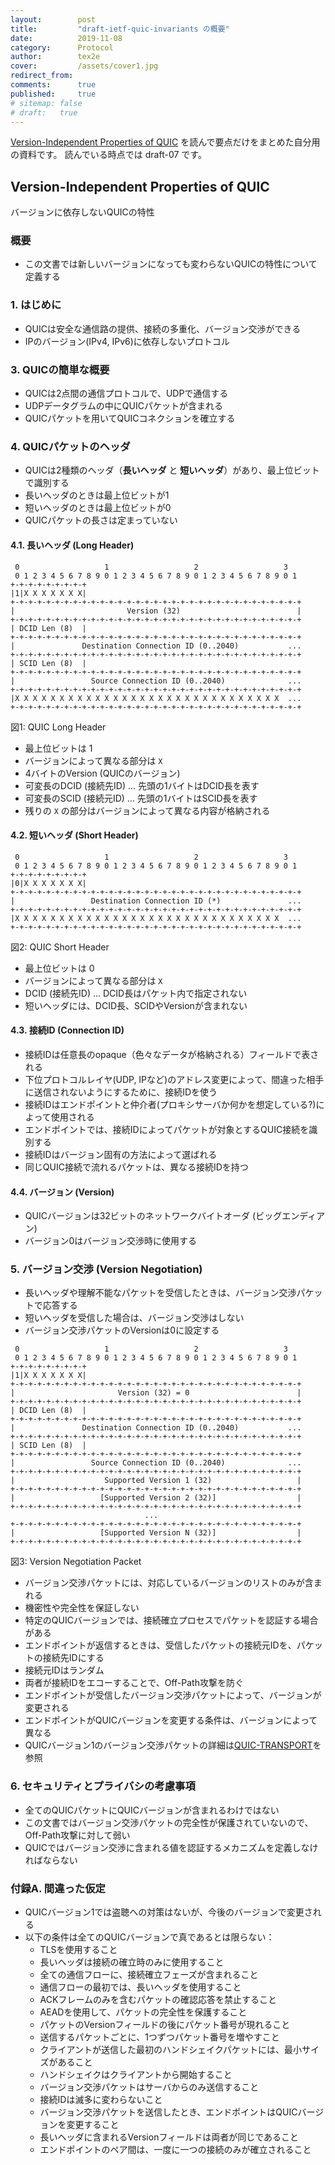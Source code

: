 ```yaml
---
layout:        post
title:         "draft-ietf-quic-invariants の概要"
date:          2019-11-08
category:      Protocol
author:        tex2e
cover:         /assets/cover1.jpg
redirect_from:
comments:      true
published:     true
# sitemap: false
# draft:   true
---
```


[Version-Independent Properties of QUIC](https://quicwg.org/base-drafts/draft-ietf-quic-invariants.html) を読んで要点だけをまとめた自分用の資料です。
読んでいる時点では draft-07 です。


## Version-Independent Properties of QUIC

バージョンに依存しないQUICの特性

### 概要

- この文書では新しいバージョンになっても変わらないQUICの特性について定義する

### 1. はじめに

- QUICは安全な通信路の提供、接続の多重化、バージョン交渉ができる
- IPのバージョン(IPv4, IPv6)に依存しないプロトコル

### 3. QUICの簡単な概要

- QUICは2点間の通信プロトコルで、UDPで通信する
- UDPデータグラムの中にQUICパケットが含まれる
- QUICパケットを用いてQUICコネクションを確立する

### 4. QUICパケットのヘッダ

- QUICは2種類のヘッダ（**長いヘッダ** と **短いヘッダ**）があり、最上位ビットで識別する
- 長いヘッダのときは最上位ビットが1
- 短いヘッダのときは最上位ビットが0
- QUICパケットの長さは定まっていない

#### 4.1. 長いヘッダ (Long Header)

```fig
 0                   1                   2                   3
 0 1 2 3 4 5 6 7 8 9 0 1 2 3 4 5 6 7 8 9 0 1 2 3 4 5 6 7 8 9 0 1
+-+-+-+-+-+-+-+-+
|1|X X X X X X X|
+-+-+-+-+-+-+-+-+-+-+-+-+-+-+-+-+-+-+-+-+-+-+-+-+-+-+-+-+-+-+-+-+
|                         Version (32)                          |
+-+-+-+-+-+-+-+-+-+-+-+-+-+-+-+-+-+-+-+-+-+-+-+-+-+-+-+-+-+-+-+-+
| DCID Len (8)  |
+-+-+-+-+-+-+-+-+-+-+-+-+-+-+-+-+-+-+-+-+-+-+-+-+-+-+-+-+-+-+-+-+
|               Destination Connection ID (0..2040)           ...
+-+-+-+-+-+-+-+-+-+-+-+-+-+-+-+-+-+-+-+-+-+-+-+-+-+-+-+-+-+-+-+-+
| SCID Len (8)  |
+-+-+-+-+-+-+-+-+-+-+-+-+-+-+-+-+-+-+-+-+-+-+-+-+-+-+-+-+-+-+-+-+
|                 Source Connection ID (0..2040)              ...
+-+-+-+-+-+-+-+-+-+-+-+-+-+-+-+-+-+-+-+-+-+-+-+-+-+-+-+-+-+-+-+-+
|X X X X X X X X X X X X X X X X X X X X X X X X X X X X X X  ...
+-+-+-+-+-+-+-+-+-+-+-+-+-+-+-+-+-+-+-+-+-+-+-+-+-+-+-+-+-+-+-+-+
```

図1: QUIC Long Header

- 最上位ビットは 1
- バージョンによって異なる部分は `X`
- 4バイトのVersion (QUICのバージョン)
- 可変長のDCID (接続先ID) ... 先頭の1バイトはDCID長を表す
- 可変長のSCID (接続元ID) ... 先頭の1バイトはSCID長を表す
- 残りの `X` の部分はバージョンによって異なる内容が格納される

#### 4.2. 短いヘッダ (Short Header)

```fig
 0                   1                   2                   3
 0 1 2 3 4 5 6 7 8 9 0 1 2 3 4 5 6 7 8 9 0 1 2 3 4 5 6 7 8 9 0 1
+-+-+-+-+-+-+-+-+
|0|X X X X X X X|
+-+-+-+-+-+-+-+-+-+-+-+-+-+-+-+-+-+-+-+-+-+-+-+-+-+-+-+-+-+-+-+-+
|                 Destination Connection ID (*)               ...
+-+-+-+-+-+-+-+-+-+-+-+-+-+-+-+-+-+-+-+-+-+-+-+-+-+-+-+-+-+-+-+-+
|X X X X X X X X X X X X X X X X X X X X X X X X X X X X X X  ...
+-+-+-+-+-+-+-+-+-+-+-+-+-+-+-+-+-+-+-+-+-+-+-+-+-+-+-+-+-+-+-+-+
```

図2: QUIC Short Header

- 最上位ビットは 0
- バージョンによって異なる部分は `X`
- DCID (接続先ID) ... DCID長はパケット内で指定されない
- 短いヘッダには、DCID長、SCIDやVersionが含まれない

#### 4.3. 接続ID (Connection ID)

- 接続IDは任意長のopaque（色々なデータが格納される）フィールドで表される
- 下位プロトコルレイヤ(UDP, IPなど)のアドレス変更によって、間違った相手に送信されないようにするために、接続IDを使う
- 接続IDはエンドポイントと仲介者(プロキシサーバか何かを想定している?)によって使用される
- エンドポイントでは、接続IDによってパケットが対象とするQUIC接続を識別する
- 接続IDはバージョン固有の方法によって選ばれる
- 同じQUIC接続で流れるパケットは、異なる接続IDを持つ

#### 4.4. バージョン (Version)

- QUICバージョンは32ビットのネットワークバイトオーダ (ビッグエンディアン)
- バージョン0はバージョン交渉時に使用する


### 5. バージョン交渉 (Version Negotiation)

- 長いヘッダや理解不能なパケットを受信したときは、バージョン交渉パケットで応答する
- 短いヘッダを受信した場合は、バージョン交渉はしない
- バージョン交渉パケットのVersionは0に設定する

```fig
 0                   1                   2                   3
 0 1 2 3 4 5 6 7 8 9 0 1 2 3 4 5 6 7 8 9 0 1 2 3 4 5 6 7 8 9 0 1
+-+-+-+-+-+-+-+-+
|1|X X X X X X X|
+-+-+-+-+-+-+-+-+-+-+-+-+-+-+-+-+-+-+-+-+-+-+-+-+-+-+-+-+-+-+-+-+
|                       Version (32) = 0                        |
+-+-+-+-+-+-+-+-+-+-+-+-+-+-+-+-+-+-+-+-+-+-+-+-+-+-+-+-+-+-+-+-+
| DCID Len (8)  |
+-+-+-+-+-+-+-+-+-+-+-+-+-+-+-+-+-+-+-+-+-+-+-+-+-+-+-+-+-+-+-+-+
|               Destination Connection ID (0..2040)           ...
+-+-+-+-+-+-+-+-+-+-+-+-+-+-+-+-+-+-+-+-+-+-+-+-+-+-+-+-+-+-+-+-+
| SCID Len (8)  |
+-+-+-+-+-+-+-+-+-+-+-+-+-+-+-+-+-+-+-+-+-+-+-+-+-+-+-+-+-+-+-+-+
|                 Source Connection ID (0..2040)              ...
+-+-+-+-+-+-+-+-+-+-+-+-+-+-+-+-+-+-+-+-+-+-+-+-+-+-+-+-+-+-+-+-+
|                    Supported Version 1 (32)                   |
+-+-+-+-+-+-+-+-+-+-+-+-+-+-+-+-+-+-+-+-+-+-+-+-+-+-+-+-+-+-+-+-+
|                   [Supported Version 2 (32)]                  |
+-+-+-+-+-+-+-+-+-+-+-+-+-+-+-+-+-+-+-+-+-+-+-+-+-+-+-+-+-+-+-+-+
                              ...
+-+-+-+-+-+-+-+-+-+-+-+-+-+-+-+-+-+-+-+-+-+-+-+-+-+-+-+-+-+-+-+-+
|                   [Supported Version N (32)]                  |
+-+-+-+-+-+-+-+-+-+-+-+-+-+-+-+-+-+-+-+-+-+-+-+-+-+-+-+-+-+-+-+-+
```

図3: Version Negotiation Packet

- バージョン交渉パケットには、対応しているバージョンのリストのみが含まれる
- 機密性や完全性を保証しない
- 特定のQUICバージョンでは、接続確立プロセスでパケットを認証する場合がある
- エンドポイントが返信するときは、受信したパケットの接続元IDを、パケットの接続先IDにする
- 接続元IDはランダム
- 両者が接続IDをエコーすることで、Off-Path攻撃を防ぐ
- エンドポイントが受信したバージョン交渉パケットによって、バージョンが変更される
- エンドポイントがQUICバージョンを変更する条件は、バージョンによって異なる
- QUICバージョン1のバージョン交渉パケットの詳細は[QUIC-TRANSPORT](https://tools.ietf.org/html/draft-ietf-quic-transport)を参照


### 6. セキュリティとプライバシの考慮事項

- 全てのQUICパケットにQUICバージョンが含まれるわけではない
- この文書ではバージョン交渉パケットの完全性が保護されていないので、Off-Path攻撃に対して弱い
- QUICではバージョン交渉に含まれる値を認証するメカニズムを定義しなければならない


### 付録A. 間違った仮定

- QUICバージョン1では盗聴への対策はないが、今後のバージョンで変更される
- 以下の条件は全てのQUICバージョンで真であるとは限らない：
  - TLSを使用すること
  - 長いヘッダは接続の確立時のみに使用すること
  - 全ての通信フローに、接続確立フェーズが含まれること
  - 通信フローの最初では、長いヘッダを使用すること
  - ACKフレームのみを含むパケットの確認応答を禁止すること
  - AEADを使用して、パケットの完全性を保護すること
  - パケットのVersionフィールドの後にパケット番号が現れること
  - 送信するパケットごとに、1つずつパケット番号を増やすこと
  - クライアントが送信した最初のハンドシェイクパケットには、最小サイズがあること
  - ハンドシェイクはクライアントから開始すること
  - バージョン交渉パケットはサーバからのみ送信すること
  - 接続IDは滅多に変わらないこと
  - バージョン交渉パケットを送信したとき、エンドポイントはQUICバージョンを変更すること
  - 長いヘッダに含まれるVersionフィールドは両者が同じであること
  - エンドポイントのペア間は、一度に一つの接続のみが確立されること
